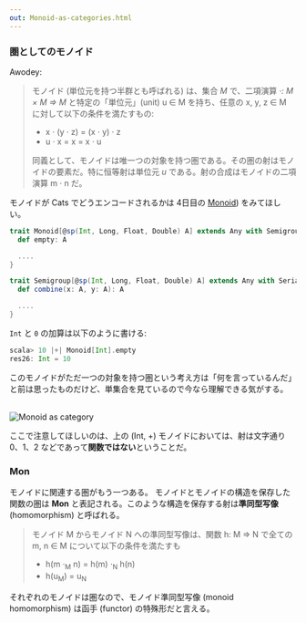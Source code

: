 ```yaml
---
out: Monoid-as-categories.html
---
```


### 圏としてのモノイド

Awodey:

> モノイド (単位元を持つ半群とも呼ばれる) は、集合 *M* で、二項演算 *·: M × M => M* と特定の「単位元」(unit) u ∈ M を持ち、任意の x, y, z ∈ M に対して以下の条件を満たすもの:
>
> - x · (y · z) = (x · y) · z
> - u · x = x = x · u
>
> 同義として、モノイドは唯一つの対象を持つ圏である。その圏の射はモノイドの要素だ。特に恒等射は単位元 *u* である。射の合成はモノイドの二項演算 m · n だ。

モノイドが Cats でどうエンコードされるかは 4日目の [Monoid](Monoid.html)) をみてほしい。

```scala
trait Monoid[@sp(Int, Long, Float, Double) A] extends Any with Semigroup[A] {
  def empty: A

  ....
}

trait Semigroup[@sp(Int, Long, Float, Double) A] extends Any with Serializable {
  def combine(x: A, y: A): A

  ....
}
```

`Int` と `0` の加算は以下のように書ける:

```scala
scala> 10 |+| Monoid[Int].empty
res26: Int = 10
```

このモノイドがただ一つの対象を持つ圏という考え方は「何を言っているんだ」と前は思ったものだけど、単集合を見ているので今なら理解できる気がする。

<br>![Monoid as category](../files/day16-d-monoid.png)

ここで注意してほしいのは、上の (Int, +) モノイドにおいては、射は文字通り 0、1、2 などであって**関数ではない**ということだ。

### Mon

モノイドに関連する圏がもう一つある。
モノイドとモノイドの構造を保存した関数の圏は **Mon** と表記される。このような構造を保存する射は**準同型写像** (homomorphism) と呼ばれる。

> モノイド M からモノイド N への準同型写像は、関数 h: M => N で全ての m, n ∈ M について以下の条件を満たすも
>
> - h(m ·<sub>M</sub> n) = h(m) ·<sub>N</sub> h(n)
> - h(u<sub>M</sub>) = u<sub>N</sub>

それぞれのモノイドは圏なので、モノイド準同型写像 (monoid homomorphism) は函手 (functor) の特殊形だと言える。
